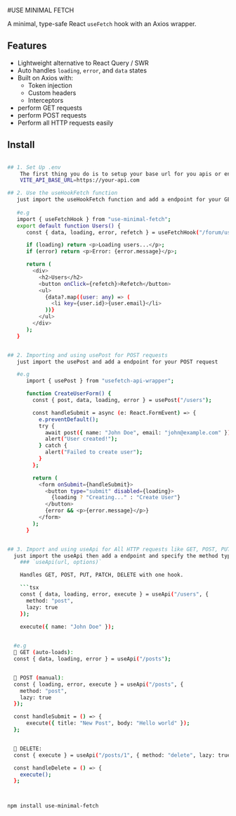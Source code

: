 #USE MINIMAL FETCH

A minimal, type-safe React `useFetch` hook with an Axios wrapper.

## Features

- Lightweight alternative to React Query / SWR
- Auto handles `loading`, `error`, and `data` states
- Built on Axios with:
  - Token injection
  - Custom headers
  - Interceptors
- perform GET requests
- perform POST requests 
- Perform all HTTP requests easily

## Install

```bash

## 1. Set Up .env
    The first thing you do is to setup your base url for you apis or endpoints to be used easily*/
    VITE_API_BASE_URL=https://your-api.com

## 2. Use the useHookFetch function
   just import the useHookFetch function and add a endpoint for your GET request
   
   #e.g
   import { useFetchHook } from "use-minimal-fetch";
   export default function Users() {
      const { data, loading, error, refetch } = useFetchHook("/forum/users/");

      if (loading) return <p>Loading users...</p>;
      if (error) return <p>Error: {error.message}</p>;

      return (
        <div>
          <h2>Users</h2>
          <button onClick={refetch}>Refetch</button>
          <ul>
            {data?.map((user: any) => (
              <li key={user.id}>{user.email}</li>
            ))}
          </ul>
        </div>
      );
   }


## 2. Importing and using usePost for POST requests
   just import the usePost and add a endpoint for your POST request

   #e.g
      import { usePost } from "usefetch-api-wrapper";

      function CreateUserForm() {
        const { post, data, loading, error } = usePost("/users");

        const handleSubmit = async (e: React.FormEvent) => {
          e.preventDefault();
          try {
            await post({ name: "John Doe", email: "john@example.com" });
            alert("User created!");
          } catch {
            alert("Failed to create user");
          }
        };

        return (
          <form onSubmit={handleSubmit}>
            <button type="submit" disabled={loading}>
              {loading ? "Creating..." : "Create User"}
            </button>
            {error && <p>{error.message}</p>}
          </form>
        );
      }


## 3. Import and using useApi for All HTTP requests like GET, POST, PUT, PATCH and DELETE
  just import the useApi then add a endpoint and specify the method type
    ### `useApi(url, options)`

    Handles GET, POST, PUT, PATCH, DELETE with one hook.

    ```tsx
    const { data, loading, error, execute } = useApi("/users", {
      method: "post",
      lazy: true
    });

    execute({ name: "John Doe" });
    

  #e.g
  🔹 GET (auto-loads):
  const { data, loading, error } = useApi("/posts");


  🔹 POST (manual):
  const { loading, error, execute } = useApi("/posts", {
    method: "post",
    lazy: true
  });

  const handleSubmit = () => {
      execute({ title: "New Post", body: "Hello world" });
  };


  🔹 DELETE:
  const { execute } = useApi("/posts/1", { method: "delete", lazy: true });

  const handleDelete = () => {
    execute();
  };



npm install use-minimal-fetch
